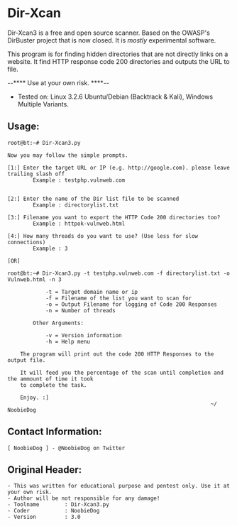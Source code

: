 Dir-Xcan
========
Dir-Xcan3 is a free and open source scanner. Based on the OWASP's DirBuster project that is now closed. It is _mostly_ experimental software. <br />

This program is for finding hidden directories that are not directly links on a website. It find HTTP response code 200 directories and outputs the URL to file. <br />

--**** Use at your own risk. ****-- <br />

+ Tested on: Linux 3.2.6 Ubuntu/Debian (Backtrack & Kali), Windows Multiple Variants. <br />

## Usage:

    root@bt:~# Dir-Xcan3.py

    Now you may follow the simple prompts.

    [1:] Enter the target URL or IP (e.g. http://google.com). please leave trailing slash off
            Example : testphp.vulnweb.com
            

    [2:] Enter the name of the Dir list file to be scanned
            Example : directorylist.txt

    [3:] Filename you want to export the HTTP Code 200 directories too?
            Example : httpok-vulnweb.html
	
	[4:] How many threads do you want to use? (Use less for slow connections)
            Example : 3

    [OR] 
	
	root@bt:~# Dir-Xcan3.py -t testphp.vulnweb.com -f directorylist.txt -o Vulnweb.html -n 3
	
				-t = Target domain name or ip
				-f = Filename of the list you want to scan for
				-o = Output Filename for logging of Code 200 Responses
				-n = Number of threads	
						
			Other Arguments:
				
				-v = Version information
				-h = Help menu
						
        The program will print out the code 200 HTTP Responses to the output file.
        
        It will feed you the percentage of the scan until completion and the ammount of time it took
        to complete the task.
		
        Enjoy. :]
                                                                    ~/ NoobieDog

## Contact Information:

    [ NoobieDog ] - @NoobieDog on Twitter

## Original Header:

    - This was written for educational purpose and pentest only. Use it at your own risk.
    - Author will be not responsible for any damage!
    - Toolname        : Dir-Xcan3.py
    - Coder           : NoobieDog
    - Version         : 3.0

